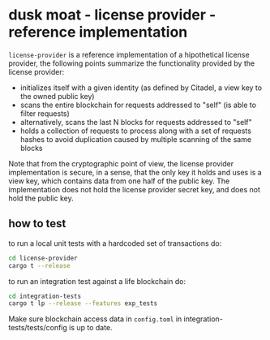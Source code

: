 # dusk moat - license provider - reference implementation

`license-provider` is a reference implementation of a hipothetical license provider, the following points summarize the 
functionality provided by the license provider:

- initializes itself with a given identity (as defined by Citadel, a view key to the owned public key) 
- scans the entire blockchain for requests addressed to "self" (is able to filter requests)
- alternatively, scans the last N blocks for requests addressed to "self"
- holds a collection of requests to process along with a set of requests hashes to avoid duplication caused by multiple scanning of the same blocks

Note that from the cryptographic point of view, the license provider implementation is secure, in a sense, that the
only key it holds and uses is a view key, which contains data from one half of the public key. The implementation
does not hold the license provider secret key, and does not hold the public key.

## how to test

to run a local unit tests with a hardcoded set of transactions do:

```sh
cd license-provider
cargo t --release
```

to run an integration test against a life blockchain do:

```sh
cd integration-tests
cargo t lp --release --features exp_tests
```
Make sure blockchain access data in `config.toml` in integration-tests/tests/config is up to date.
